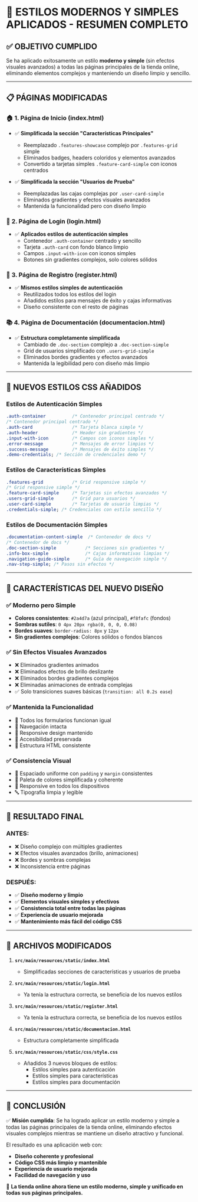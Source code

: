 # 🎨 ESTILOS MODERNOS Y SIMPLES APLICADOS - RESUMEN COMPLETO

## ✅ OBJETIVO CUMPLIDO

Se ha aplicado exitosamente un estilo **moderno y simple** (sin efectos visuales avanzados) a todas las páginas principales de la tienda online, eliminando elementos complejos y manteniendo un diseño limpio y sencillo.

---

## 📋 PÁGINAS MODIFICADAS

### 🏠 **1. Página de Inicio (index.html)**

- ✅ **Simplificada la sección "Características Principales"**

  - Reemplazado `.features-showcase` complejo por `.features-grid` simple
  - Eliminados badges, headers coloridos y elementos avanzados
  - Convertido a tarjetas simples `.feature-card-simple` con iconos centrados

- ✅ **Simplificada la sección "Usuarios de Prueba"**
  - Reemplazadas las cajas complejas por `.user-card-simple`
  - Eliminados gradientes y efectos visuales avanzados
  - Mantenida la funcionalidad pero con diseño limpio

### 🔐 **2. Página de Login (login.html)**

- ✅ **Aplicados estilos de autenticación simples**
  - Contenedor `.auth-container` centrado y sencillo
  - Tarjeta `.auth-card` con fondo blanco limpio
  - Campos `.input-with-icon` con iconos simples
  - Botones sin gradientes complejos, solo colores sólidos

### 📝 **3. Página de Registro (register.html)**

- ✅ **Mismos estilos simples de autenticación**
  - Reutilizados todos los estilos del login
  - Añadidos estilos para mensajes de éxito y cajas informativas
  - Diseño consistente con el resto de páginas

### 📚 **4. Página de Documentación (documentacion.html)**

- ✅ **Estructura completamente simplificada**
  - Cambiado de `.doc-section` complejo a `.doc-section-simple`
  - Grid de usuarios simplificado con `.users-grid-simple`
  - Eliminados bordes gradientes y efectos avanzados
  - Mantenida la legibilidad pero con diseño más limpio

---

## 🎨 NUEVOS ESTILOS CSS AÑADIDOS

### **Estilos de Autenticación Simples**

```css
.auth-container          /* Contenedor principal centrado */
/* Contenedor principal centrado */
.auth-card               /* Tarjeta blanca simple */
.auth-header             /* Header sin gradientes */
.input-with-icon         /* Campos con iconos simples */
.error-message           /* Mensajes de error limpios */
.success-message         /* Mensajes de éxito simples */
.demo-credentials; /* Sección de credenciales demo */
```

### **Estilos de Características Simples**

```css
.features-grid           /* Grid responsive simple */
/* Grid responsive simple */
.feature-card-simple     /* Tarjetas sin efectos avanzados */
.users-grid-simple       /* Grid para usuarios */
.user-card-simple        /* Tarjetas de usuario limpias */
.credentials-simple; /* Credenciales con estilo sencillo */
```

### **Estilos de Documentación Simples**

```css
.documentation-content-simple  /* Contenedor de docs */
/* Contenedor de docs */
.doc-section-simple           /* Secciones sin gradientes */
.info-box-simple              /* Cajas informativas limpias */
.navigation-guide-simple      /* Guía de navegación simple */
.nav-step-simple; /* Pasos sin efectos */
```

---

## 🎯 CARACTERÍSTICAS DEL NUEVO DISEÑO

### **✅ Moderno pero Simple**

- **Colores consistentes**: `#2a4d7a` (azul principal), `#f8fafc` (fondos)
- **Sombras sutiles**: `0 4px 20px rgba(0, 0, 0, 0.08)`
- **Bordes suaves**: `border-radius: 8px` y `12px`
- **Sin gradientes complejos**: Colores sólidos o fondos blancos

### **✅ Sin Efectos Visuales Avanzados**

- ❌ Eliminados gradientes animados
- ❌ Eliminados efectos de brillo deslizante
- ❌ Eliminados bordes gradientes complejos
- ❌ Eliminadas animaciones de entrada complejas
- ✅ Solo transiciones suaves básicas (`transition: all 0.2s ease`)

### **✅ Mantenida la Funcionalidad**

- 🔄 Todos los formularios funcionan igual
- 🔄 Navegación intacta
- 🔄 Responsive design mantenido
- 🔄 Accesibilidad preservada
- 🔄 Estructura HTML consistente

### **✅ Consistencia Visual**

- 📐 Espaciado uniforme con `padding` y `margin` consistentes
- 🎨 Paleta de colores simplificada y coherente
- 📱 Responsive en todos los dispositivos
- 🔤 Tipografía limpia y legible

---

## 🚀 RESULTADO FINAL

### **ANTES:**

- ❌ Diseño complejo con múltiples gradientes
- ❌ Efectos visuales avanzados (brillo, animaciones)
- ❌ Bordes y sombras complejas
- ❌ Inconsistencia entre páginas

### **DESPUÉS:**

- ✅ **Diseño moderno y limpio**
- ✅ **Elementos visuales simples y efectivos**
- ✅ **Consistencia total entre todas las páginas**
- ✅ **Experiencia de usuario mejorada**
- ✅ **Mantenimiento más fácil del código CSS**

---

## 📁 ARCHIVOS MODIFICADOS

1. **`src/main/resources/static/index.html`**

   - Simplificadas secciones de características y usuarios de prueba

2. **`src/main/resources/static/login.html`**

   - Ya tenía la estructura correcta, se beneficia de los nuevos estilos

3. **`src/main/resources/static/register.html`**

   - Ya tenía la estructura correcta, se beneficia de los nuevos estilos

4. **`src/main/resources/static/documentacion.html`**

   - Estructura completamente simplificada

5. **`src/main/resources/static/css/style.css`**
   - Añadidos 3 nuevos bloques de estilos:
     - Estilos simples para autenticación
     - Estilos simples para características
     - Estilos simples para documentación

---

## 🎉 CONCLUSIÓN

✅ **Misión cumplida**: Se ha logrado aplicar un estilo moderno y simple a todas las páginas principales de la tienda online, eliminando efectos visuales complejos mientras se mantiene un diseño atractivo y funcional.

El resultado es una aplicación web con:

- **Diseño coherente y profesional**
- **Código CSS más limpio y mantenible**
- **Experiencia de usuario mejorada**
- **Facilidad de navegación y uso**

🚀 **La tienda online ahora tiene un estilo moderno, simple y unificado en todas sus páginas principales.**
